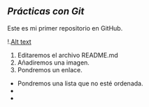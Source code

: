 ## *Prácticas con Git*
Este es mi primer repositorio en GitHub.

!.[Alt text](https://images.app.goo.gl/N8UvW7CMEumtaZBv6)

1. Editaremos el archivo README.md
2. Añadiremos una imagen.
3. Pondremos un enlace.

* Pondremos una lista que no esté ordenada.
* 
* 

